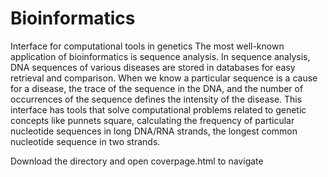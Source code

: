 # Bioinformatics
Interface for computational tools in genetics
The most well-known application of bioinformatics is sequence analysis.
In sequence analysis, DNA sequences of various diseases are stored in databases for easy retrieval and comparison. 
When we know a particular sequence is a cause for a disease, the trace of the sequence in the DNA,
and the number of occurrences of the sequence defines the intensity of the disease.
This interface has tools that solve computational problems related to genetic concepts like punnets square, calculating the frequency of particular nucleotide sequences in long DNA/RNA strands, the longest common nucleotide sequence in two strands.

Download the directory and open coverpage.html to navigate

